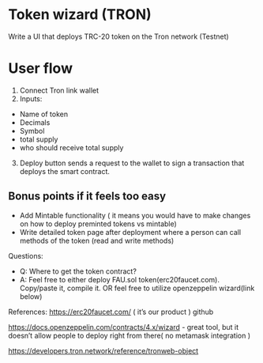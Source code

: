 # Token wizard (TRON)
Write a UI that deploys TRC-20 token on the Tron network (Testnet)

# User flow
1. Connect Tron link wallet
2. Inputs:
- Name of token
- Decimals
- Symbol
- total supply
- who should receive total supply
3. Deploy button sends a request to the wallet to sign a transaction that deploys the smart contract.


## Bonus points if it feels too easy
- Add Mintable functionality ( it means you would have to make changes on how to deploy preminted tokens vs mintable)
- Write detailed token page after deployment where a person can call methods of the token (read and write methods)

Questions:
- Q: Where to get the token contract?
- A: Feel free to either deploy FAU.sol token(erc20faucet.com). Copy/paste it, compile it. OR feel free to utilize openzeppelin wizard(link below)

References:
https://erc20faucet.com/ ( it’s our product ) github

https://docs.openzeppelin.com/contracts/4.x/wizard - great tool, but it doesn’t allow people to deploy right from there( no metamask integration )


https://developers.tron.network/reference/tronweb-object